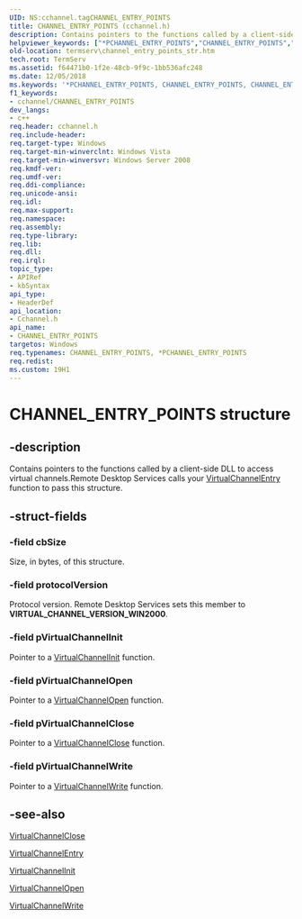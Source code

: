 ```yaml
---
UID: NS:cchannel.tagCHANNEL_ENTRY_POINTS
title: CHANNEL_ENTRY_POINTS (cchannel.h)
description: Contains pointers to the functions called by a client-side DLL to access virtual channels.
helpviewer_keywords: ["*PCHANNEL_ENTRY_POINTS","CHANNEL_ENTRY_POINTS","CHANNEL_ENTRY_POINTS structure [Remote Desktop Services]","PCHANNEL_ENTRY_POINTS","PCHANNEL_ENTRY_POINTS structure pointer [Remote Desktop Services]","_win32_channel_entry_points_str","cchannel/CHANNEL_ENTRY_POINTS","cchannel/PCHANNEL_ENTRY_POINTS","termserv.channel_entry_points_str"]
old-location: termserv\channel_entry_points_str.htm
tech.root: TermServ
ms.assetid: f64471b0-1f2e-48cb-9f9c-1bb536afc248
ms.date: 12/05/2018
ms.keywords: '*PCHANNEL_ENTRY_POINTS, CHANNEL_ENTRY_POINTS, CHANNEL_ENTRY_POINTS structure [Remote Desktop Services], PCHANNEL_ENTRY_POINTS, PCHANNEL_ENTRY_POINTS structure pointer [Remote Desktop Services], _win32_channel_entry_points_str, cchannel/CHANNEL_ENTRY_POINTS, cchannel/PCHANNEL_ENTRY_POINTS, termserv.channel_entry_points_str'
f1_keywords:
- cchannel/CHANNEL_ENTRY_POINTS
dev_langs:
- c++
req.header: cchannel.h
req.include-header: 
req.target-type: Windows
req.target-min-winverclnt: Windows Vista
req.target-min-winversvr: Windows Server 2008
req.kmdf-ver: 
req.umdf-ver: 
req.ddi-compliance: 
req.unicode-ansi: 
req.idl: 
req.max-support: 
req.namespace: 
req.assembly: 
req.type-library: 
req.lib: 
req.dll: 
req.irql: 
topic_type:
- APIRef
- kbSyntax
api_type:
- HeaderDef
api_location:
- Cchannel.h
api_name:
- CHANNEL_ENTRY_POINTS
targetos: Windows
req.typenames: CHANNEL_ENTRY_POINTS, *PCHANNEL_ENTRY_POINTS
req.redist: 
ms.custom: 19H1
---
```


# CHANNEL_ENTRY_POINTS structure


## -description


Contains pointers to the functions called by a client-side DLL to access virtual channels.Remote Desktop Services calls your 
<a href="https://docs.microsoft.com/windows/desktop/api/cchannel/nc-cchannel-virtualchannelentry">VirtualChannelEntry</a> function to pass this structure.


## -struct-fields




### -field cbSize

Size, in bytes, of this structure.


### -field protocolVersion

Protocol version. Remote Desktop Services sets this member to <b>VIRTUAL_CHANNEL_VERSION_WIN2000</b>.


### -field pVirtualChannelInit

Pointer to a 
<a href="https://docs.microsoft.com/windows/desktop/api/cchannel/nc-cchannel-virtualchannelinit">VirtualChannelInit</a> function.


### -field pVirtualChannelOpen

Pointer to a 
<a href="https://docs.microsoft.com/windows/desktop/api/cchannel/nc-cchannel-virtualchannelopen">VirtualChannelOpen</a> function.


### -field pVirtualChannelClose

Pointer to a 
<a href="https://docs.microsoft.com/windows/desktop/api/cchannel/nc-cchannel-virtualchannelclose">VirtualChannelClose</a> function.


### -field pVirtualChannelWrite

Pointer to a 
<a href="https://docs.microsoft.com/windows/desktop/api/cchannel/nc-cchannel-virtualchannelwrite">VirtualChannelWrite</a> function.


## -see-also




<a href="https://docs.microsoft.com/windows/desktop/api/cchannel/nc-cchannel-virtualchannelclose">VirtualChannelClose</a>



<a href="https://docs.microsoft.com/windows/desktop/api/cchannel/nc-cchannel-virtualchannelentry">VirtualChannelEntry</a>



<a href="https://docs.microsoft.com/windows/desktop/api/cchannel/nc-cchannel-virtualchannelinit">VirtualChannelInit</a>



<a href="https://docs.microsoft.com/windows/desktop/api/cchannel/nc-cchannel-virtualchannelopen">VirtualChannelOpen</a>



<a href="https://docs.microsoft.com/windows/desktop/api/cchannel/nc-cchannel-virtualchannelwrite">VirtualChannelWrite</a>
 

 

